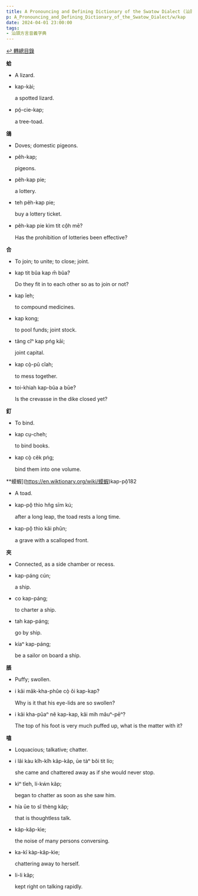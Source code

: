 ```yaml
---
title: A Pronouncing and Defining Dictionary of the Swatow Dialect (汕頭方言音義字典) / kap
p: A_Pronouncing_and_Defining_Dictionary_of_the_Swatow_Dialect/w/kap
date: 2024-04-01 23:00:00
tags: 
- 汕頭方言音義字典
---
```


[↩️ 轉總目錄](/A_Pronouncing_and_Defining_Dictionary_of_the_Swatow_Dialect)


**蛤**
- A lizard.

- kap-kài;

  a spotted lizard.

- pó̤-cie-kap;

  a tree-toad.

**鴿**
- Doves; domestic pigeons.

- pêh-kap;

  pigeons.

- pêh-kap pie;

  a lottery.

- teh pêh-kap pie;

  buy a lottery ticket.

- pêh-kap pie kìm tit cô̤h mē?

  Has the prohibition of lotteries been effective?

**合**
- To join; to unite; to close; joint.

- kap tit bûa kap m̄ bûa?

  Do they fit in to each other so as to join or not?

- kap îeh;

  to compound medicines.

- kap kong;

  to pool funds; joint stock.

- tâng cîⁿ kap pńg kāi;

  joint capital.

- kap cò̤-pû cîah;

  to mess together.

- toi-khiah kap-bûa a būe?

  Is the crevasse in the dike closed yet?

**釘**
- To bind.

- kap cṳ-cheh;

  to bind books.

- kap cò̤ cêk pńg;

  bind them into one volume.

**蟆蝦](https://en.wiktionary.org/wiki/蟆蝦)kap-pô̤182
- A toad.

- kap-pô̤ thìo hn̆g sīm kú;

  after a long leap, the toad rests a long time.

- kap-pô̤ thìo kâi phûn;

  a grave with a scalloped front.

**夾**
- Connected, as a side chamber or recess.

- kap-páng cún;

  a ship.

- co kap-páng;

  to charter a ship.

- tah kap-páng;

  go by ship.

- kíaⁿ kap-páng;

  be a sailor on board a ship.

**脹**
- Puffy; swollen.

- i kâi mâk-kha-phûe cò̤ ŏi kap-kap?

  Why is it that his eye-lids are so swollen?

- i kâi kha-pûaⁿ nĕ kap-kap, kâi mih mâuⁿ-pēⁿ?

  The top of his foot is very much puffed up, what is the matter with it?

**嗑**
- Loquacious; talkative; chatter.

- i lâi kàu kîh-kîh kâp-kâp, ūe tàⁿ bŏi tit lío;

  she came and chattered away as if she would never stop.

- kìⁿ tîeh, lí-kẃn kâp;

  began to chatter as soon as she saw him.

- hía ūe to sĭ thèng kâp;

  that is thoughtless talk.

- kâp-kâp-kìe;

  the noise of many persons conversing.

- ka-kī kàp-kâp-kìe;

  chattering away to herself.

- li-li kâp;

  kept right on talking rapidly.